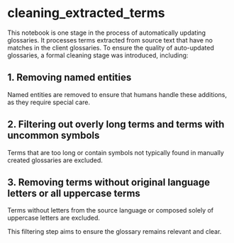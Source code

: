 # cleaning_extracted_terms

This notebook is one stage in the process of automatically updating glossaries. It processes terms extracted from source text that have no matches in the client glossaries. To ensure the quality of auto-updated glossaries, a formal cleaning stage was introduced, including:

## 1.	Removing named entities

Named entities are removed to ensure that humans handle these additions, as they require special care.

## 2.	Filtering out overly long terms and terms with uncommon symbols

Terms that are too long or contain symbols not typically found in manually created glossaries are excluded.

## 3.	Removing terms without original language letters or all uppercase terms

Terms without letters from the source language or composed solely of uppercase letters are excluded.

This filtering step aims to ensure the glossary remains relevant and clear.

